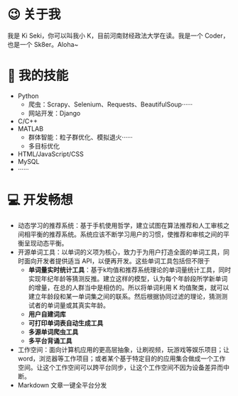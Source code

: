 # 😉 关于我

我是 Ki Seki，你可以叫我小 K，目前河南财经政法大学在读。我是一个 Coder，也是一个 Sk8er。Aloha~

# 🔧 我的技能

- Python
  - 爬虫：Scrapy、Selenium、Requests、BeautifulSoup······
  - 网站开发：Django
- C/C++
- MATLAB
  - 群体智能：粒子群优化、模拟退火······
  - 多目标优化
- HTML/JavaScript/CSS
- MySQL
- ······

# 💻 开发畅想

- 动态学习的推荐系统：基于手机使用哲学，建立试图在算法推荐和人工审核之间相平衡的推荐系统。系统应该不断学习用户的习惯，使推荐和审核之间的平衡呈现动态平衡。
- 开源单词工具：以单词的义项为核心，致力于为用户打造全面的单词工具，同时面向开发者提供适当 API，以便再开发。这些单词工具包括但不限于
  - **单词量实时统计工具**：基于k均值和推荐系统理论的单词量统计工具，同时实现年纪年龄等猜测反推。建立这样的模型，认为每个年龄段所学新单词的增量，在总的人群当中是相仿的。所以将单词利用 K 均值聚类，就可以建立年龄段和某一单词集之间的联系。然后根据协同过滤的理论，猜测测试者的单词量或其真实年龄。
  - **用户自建词库**
  - **可打印单词表自动生成工具**
  - **多源单词爬虫工具**
  - **多平台背诵工具**
- 工作空间：面向计算机应用的更高层抽象，让刷视频，玩游戏等娱乐项目；让 word，浏览器等工作项目；或者某个基于特定目的的应用集合做成一个工作空间。让这个工作空间可以跨平台同步，让这个工作空间不因为设备差异而中断。
- Markdown 文章一键全平台分发
